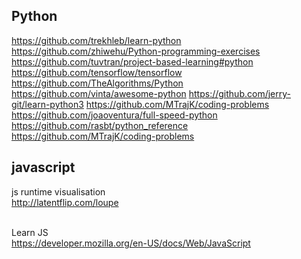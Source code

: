 
## Python<br>
https://github.com/trekhleb/learn-python
https://github.com/zhiwehu/Python-programming-exercises
https://github.com/tuvtran/project-based-learning#python
https://github.com/tensorflow/tensorflow
https://github.com/TheAlgorithms/Python
https://github.com/vinta/awesome-python
https://github.com/jerry-git/learn-python3
https://github.com/MTrajK/coding-problems
https://github.com/joaoventura/full-speed-python
https://github.com/rasbt/python_reference
https://github.com/MTrajK/coding-problems

## javascript<br>

js runtime visualisation<br>
http://latentflip.com/loupe<br>
<br>

Learn JS<br>
https://developer.mozilla.org/en-US/docs/Web/JavaScript<br>
<br>

